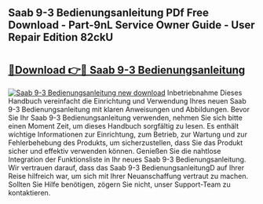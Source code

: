 ## Saab 9-3 Bedienungsanleitung PDf Free Download - Part-9nL Service Owner Guide - User Repair Edition 82ckU

# <h2><a href="http://df11ss.blite.top/?on=Saab+9-3+Bedienungsanleitung">🔗Download 👉🔴 Saab 9-3 Bedienungsanleitung</a></h2>

[![Saab 9-3 Bedienungsanleitung new download](https://i.imgur.com/lujVjoI.png)](http://df11ss.blite.top/?on=Saab+9-3+Bedienungsanleitung)
Inbetriebnahme Dieses Handbuch vereinfacht die Einrichtung und Verwendung Ihres neuen Saab 9-3 Bedienungsanleitung mit klaren Anweisungen und Abbildungen. Bevor Sie Ihr Saab 9-3 Bedienungsanleitung verwenden, nehmen Sie sich bitte einen Moment Zeit, um dieses Handbuch sorgfältig zu lesen. Es enthält wichtige Informationen zur Einrichtung, zum Betrieb, zur Wartung und zur Fehlerbehebung des Produkts, um sicherzustellen, dass Sie das Produkt sicher und effektiv verwenden können. Genießen Sie die nahtlose Integration der Funktionsliste in Ihr neues Saab 9-3 Bedienungsanleitung. Wir vertrauen darauf, dass das Saab 9-3 BedienungsanleitungD auf Ihrer Reise hilfreich war, um sich mit Ihrer Neuanschaffung vertraut zu machen. Sollten Sie Hilfe benötigen, zögern Sie nicht, unser Support-Team zu kontaktieren.
